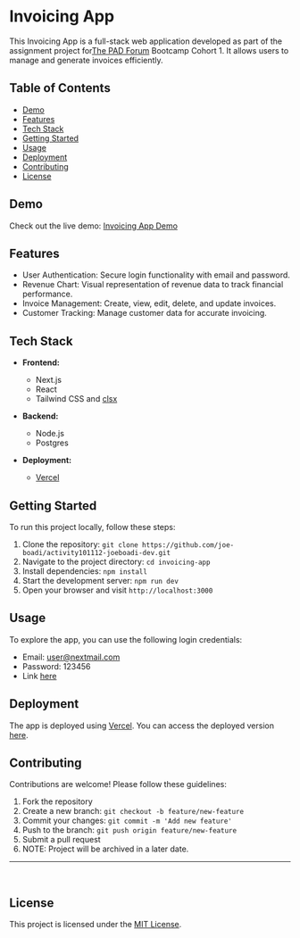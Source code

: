 # Invoicing App

This Invoicing App is a full-stack web application developed as part of the assignment project for[The PAD Forum](https://github.com/the-pad-forum) Bootcamp Cohort 1. It allows users to manage and generate invoices efficiently.

## Table of Contents
- [Demo](#demo)
- [Features](#features)
- [Tech Stack](#tech-stack)
- [Getting Started](#getting-started)
- [Usage](#usage)
- [Deployment](#deployment)
- [Contributing](#contributing)
- [License](#license)

## Demo

Check out the live demo: [Invoicing App Demo](https://your-demo-link.com)

## Features

- User Authentication: Secure login functionality with email and password.
- Revenue Chart: Visual representation of revenue data to track financial performance.
- Invoice Management: Create, view, edit, delete, and update invoices.
- Customer Tracking: Manage customer data for accurate invoicing.

## Tech Stack

- **Frontend:**
  - Next.js
  - React
  - Tailwind CSS and [clsx](https://github.com/lukeed/clsx)

- **Backend:**
  - Node.js
  - Postgres

- **Deployment:**
  - [Vercel](https://vercel.com/)

## Getting Started

To run this project locally, follow these steps:

1. Clone the repository: `git clone https://github.com/joe-boadi/activity101112-joeboadi-dev.git`
2. Navigate to the project directory: `cd invoicing-app`
3. Install dependencies: `npm install`
4. Start the development server: `npm run dev`
5. Open your browser and visit `http://localhost:3000`

## Usage


To explore the app, you can use the following login credentials:
- Email: user@nextmail.com
- Password: 123456
- Link [here](https://activity101112-joeboadi-dev.vercel.app/)


## Deployment

The app is deployed using [Vercel](https://vercel.com/). You can access the deployed version [here](https://activity101112-joeboadi-dev.vercel.app/).

## Contributing

Contributions are welcome! Please follow these guidelines:

1. Fork the repository
2. Create a new branch: `git checkout -b feature/new-feature`
3. Commit your changes: `git commit -m 'Add new feature'`
4. Push to the branch: `git push origin feature/new-feature`
5. Submit a pull request
6. NOTE: Project will be archived in a later date.
<hr> <br>

## License

This project is licensed under the [MIT License](LICENSE).
